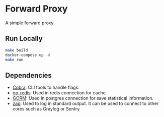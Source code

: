 # Forward Proxy

A simple forward proxy. 

## Run Locally

```bash
make build
docker-compose up -d
make run
```

## Dependencies
- [Cobra](https://github.com/spf13/cobra): CLI tools to handle flags.
- [go-redis](https://github.com/go-redis/redis): Used in redis connection for cache.
- [GORM](https://github.com/go-gorm/gorm): Used in postgres connection for save statistical information.
- [zap](https://github.com/uber-go/zap): Used to log in standard output. It can be used to connect to other cores such as Graylog or Sentry
